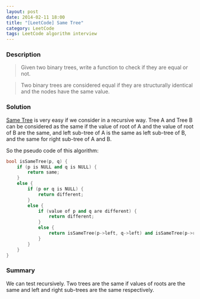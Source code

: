 ```yaml
---
layout: post
date: 2014-02-11 18:00
title: "[LeetCode] Same Tree"
category: LeetCode
tags: LeetCode algorithm interview
---
```


### Description
> Given two binary trees, write a function to check if they are equal or not.

> Two binary trees are considered equal if they are structurally identical and the nodes have the same value.

### Solution
[Same Tree](http://oj.leetcode.com/problems/same-tree/) is very easy if we consider in a recursive way. Tree A and Tree B can be considered as the same if the value of root of A and the value of root of B are the same, and left sub-tree of A is the same as left sub-tree of B, and the same for right sub-tree of A and B.

<!--more-->

So the pseudo code of this algorithm:

``` c++
bool isSameTree(p, q) {
    if (p is NULL and q is NULL) {
        return same;
    }
    else {
        if (p or q is NULL) {
            return different;
        }
        else {
            if (value of p and q are different) {
                return different;
            }
            else {
                return isSameTree(p->left, q->left) and isSameTree(p->right, q->right);
            }
        }
    }
}
```


### Summary
We can test recursively. Two trees are the same if values of roots are the same and left and right sub-trees are the same respectively.

